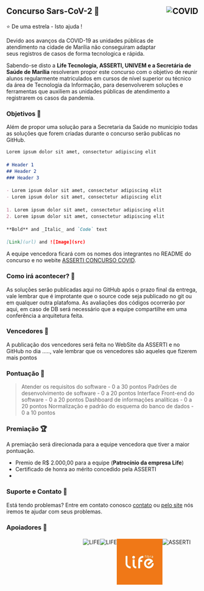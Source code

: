 ## Concurso Sars-CoV-2 :hospital: <img src="https://noticias.unb.br/images/Noticias/2020/05-Mai/20200521_ProspeccoesAfetivas_FranciscoICON.jpg" title="COVID" align="right" height="120" />


:star: De uma estrela - Isto ajuda !

Devido aos avanços da COVID-19 as unidades públicas de atendimento na cidade de Marília não conseguiram adaptar seus registros de casos de forma tecnologica e rápida.

Sabendo-se disto a **Life Tecnologia, ASSERTI, UNIVEM e a Secretária de Saúde de Marília** resolveram propor este concurso com o objetivo de reunir alunos regularmente matriculados em cursos de nível superior ou técnico da área de Tecnologia da Informação, para desenvolverem soluções e ferramentas que auxiliem as unidades públicas de atendimento a registrarem os casos da pandemia.

### Objetivos :100:

Além de propor uma solução para a Secretaria da Saúde no municipio todas as soluções que forem criadas durante o concurso serão publicas no GitHub.

```markdown
Lorem ipsum dolor sit amet, consectetur adipiscing elit

# Header 1
## Header 2
### Header 3

- Lorem ipsum dolor sit amet, consectetur adipiscing elit
- Lorem ipsum dolor sit amet, consectetur adipiscing elit

1. Lorem ipsum dolor sit amet, consectetur adipiscing elit
2. Lorem ipsum dolor sit amet, consectetur adipiscing elit

**Bold** and _Italic_ and `Code` text

[Link](url) and ![Image](src)
```

A equipe vencedora ficará com os nomes dos integrantes no README do concurso e no webite [ASSERTI CONCURSO COVID](https://guides.github.com/features/mastering-markdown/).

### Como irá acontecer? :calendar:

As soluções serão publicadas aqui no GitHub após o prazo final da entrega, vale lembrar que é improtante que o source code seja publicado no git ou em qualquer outra platafoma. As avaliações dos códigos ocorrerão por aqui, em caso de DB será necessário que a equipe compartilhe em uma conferência a arquitetura feita.

### Vencedores :tada:

A publicação dos vencedores será feita no WebSite da ASSERTI e no GitHub no dia ....., vale lembrar que os vencedores são aqueles que fizerem mais pontos

### Pontuação :memo:

> Atender os requisitos do software - 0 a 30 pontos
> Padrões de desenvolvimento de software - 0 a 20 pontos
> Interface Front-end do software - 0 a 20 pontos
> Dashboard de informações analíticas - 0 a 20 pontos
> Normalização e padrão do esquema do banco de dados - 0 a 10 pontos

### Premiação :trophy:

A premiação será direcionada para a equipe vencedora que tiver a maior pontuação.
- Premio de R$ 2.000,00 para a equipe (**Patrocínio da empresa Life**)
- Certificado de honra ao mérito concedido pela ASSERTI
-

### Suporte e Contato :e-mail:	

Está tendo problemas? Entre em contato conosco [contato](https://help.github.com/categories/github-pages-basics/) ou [pelo site](https://github.com/contact) nós iremos te ajudar com seus problemas.

### Apoiadores :raised_hands:

<div style="margin: 20px">
  <img src="https://lh3.googleusercontent.com/proxy/TFeVgcQw_l4LcGOgwxfZpym07BVqJivXIzn-IXNX_qKABetvZfC52ckl4OfDZGyrnGD0lVS9v64MouVbgQc6UOg" title="ASSERTI" align="right" height="120">
  <img src="lifelogo.jpg" title="LIFE" align="right" height="120">
  <img src="https://3.bp.blogspot.com/-8rzHeL7HKO4/WlSzpHq8sqI/AAAAAAAANvc/y4H0b5m5dKc_CEU0VwY9EwNMd4zzazgdwCK4BGAYYCw/s752/logo%2Bsec.jpg" title="LIFE" align="right" height="120">
  <img src="https://faustomartins.com.br/img/unimed-logo.png" title="LIFE" align="right" height="120">

</div>
